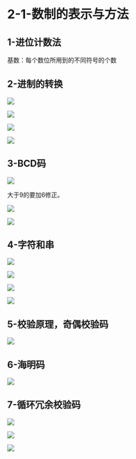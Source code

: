 # 2-1-数制的表示与方法

## 1-进位计数法

基数：每个数位所用到的不同符号的个数

## 2-进制的转换

![](../../.gitbook/assets/image%20%28172%29.png)

![](../../.gitbook/assets/image%20%28326%29.png)

![](../../.gitbook/assets/image%20%2873%29.png)

![](../../.gitbook/assets/image%20%2886%29.png)



## 3-BCD码

![](../../.gitbook/assets/image%20%28297%29.png)

大于9的要加6修正。

![](../../.gitbook/assets/image%20%2846%29.png)

![](../../.gitbook/assets/image%20%28141%29.png)

## 4-字符和串

![](../../.gitbook/assets/image%20%28194%29.png)

![](../../.gitbook/assets/image%20%28118%29.png)

![](../../.gitbook/assets/image%20%28268%29.png)

![](../../.gitbook/assets/image%20%287%29.png)

## 5-校验原理，奇偶校验码

![](../../.gitbook/assets/image%20%2861%29.png)

## 6-海明码

![](../../.gitbook/assets/image%20%28364%29.png)

## 7-循环冗余校验码

![](../../.gitbook/assets/image%20%28333%29.png)

![](../../.gitbook/assets/image%20%28144%29.png)

![](../../.gitbook/assets/image%20%2843%29.png)

